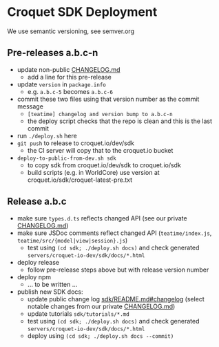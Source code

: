 # Croquet SDK Deployment

We use semantic versioning, see semver.org

## Pre-releases a.b.c-n

* update non-public [CHANGELOG.md](./CHANGELOG.md)
  - add a line for this pre-release
* update `version` in `package.info`
  - e.g. `a.b.c-5` becomes `a.b.c-6`
* commit these two files using that version number as the commit message
  - `[teatime] changelog and version bump to a.b.c-n`
  - the deploy script checks that the repo is clean and this is the last commit
* run `./deploy.sh` here
* `git push` to release to croquet.io/dev/sdk
  - the CI server will copy that to the croquet.io bucket
* `deploy-to-public-from-dev.sh sdk`
  - to copy sdk from croquet.io/dev/sdk to croquet.io/sdk
  - build scripts (e.g. in WorldCore) use version at croquet.io/sdk/croquet-latest-pre.txt

## Release a.b.c

* make sure `types.d.ts` reflects changed API (see our private [CHANGELOG.md](./CHANGELOG.md))
* make sure JSDoc comments reflect changed API (`teatime/index.js`, `teatime/src/{model|view|session}.js`)
  - test using `(cd sdk; ./deploy.sh docs)` and check generated `servers/croquet-io-dev/sdk/docs/*.html`
* deploy release
  - follow pre-release steps above but with release version number
* deploy npm
  - ... to be written ...
* publish new SDK docs:
  - update public change log [sdk/README.md#changelog](../../../sdk/README.md#changelog)
    (select notable changes from our private [CHANGELOG.md](./CHANGELOG.md))
  - update tutorials `sdk/tutorials/*.md`
  - test using `(cd sdk; ./deploy.sh docs)` and check generated `servers/croquet-io-dev/sdk/docs/*.html`
  - deploy using `(cd sdk; ./deploy.sh docs --commit)`
